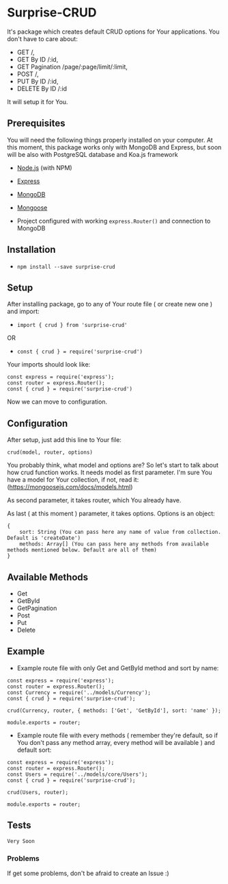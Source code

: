 # Surprise-CRUD

It's package which creates default CRUD options for Your applications. You don't have to care about:
* GET /,
* GET By ID /:id, 
* GET Pagination /page/:page/limit/:limit, 
* POST /, 
* PUT By ID /:id, 
* DELETE By ID /:id

It will setup it for You.

## Prerequisites

You will need the following things properly installed on your computer.
At this moment, this package works only with MongoDB and Express, but soon will be also with PostgreSQL database and Koa.js framework
* [Node.js](http://nodejs.org/) (with NPM)
* [Express](http://expressjs.com/)
* [MongoDB](http://mongodb.com/)
* [Mongoose](https://mongoosejs.com/)

* Project configured with working `express.Router()` and connection to MongoDB

## Installation

* `npm install --save surprise-crud`

## Setup
After installing package, go to any of Your route file ( or create new one ) and import: 
* `import { crud } from 'surprise-crud'`

OR 

* `const { crud } = require('surprise-crud')`

Your imports should look like: 
```
const express = require('express');
const router = express.Router();
const { crud } = require('surprise-crud')
```

Now we can move to configuration.

## Configuration
After setup, just add this line to Your file: 

```crud(model, router, options)```

You probably think, what model and options are? So let's start to talk about how crud function works.
It needs model as first parameter. I'm sure You have a model for Your collection, if not, read it: (https://mongoosejs.com/docs/models.html)

As second parameter, it takes router, which You already have.

As last ( at this moment ) parameter, it takes options. Options is an object: 
```
{
	sort: String (You can pass here any name of value from collection. Default is 'createDate')
	methods: Array[] (You can pass here any methods from available methods mentioned below. Default are all of them)
}
```

## Available Methods
* Get
* GetById
* GetPagination
* Post
* Put
* Delete

## Example
* Example route file with only Get and GetById method and sort by name: 

```
const express = require('express');
const router = express.Router();
const Currency = require('../models/Currency');
const { crud } = require('surprise-crud');

crud(Currency, router, { methods: ['Get', 'GetById'], sort: 'name' });

module.exports = router;
```

* Example route file with every methods ( remember they're default, so if You don't pass any method array, every method will be available ) and default sort: 

```
const express = require('express');
const router = express.Router();
const Users = require('../models/core/Users');
const { crud } = require('surprise-crud');

crud(Users, router);

module.exports = router;

```

## Tests
```Very Soon```

### Problems
If get some problems, don't be afraid to create an Issue :) 
